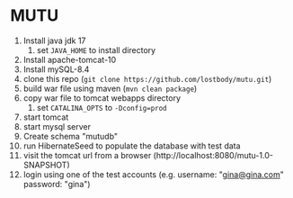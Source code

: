 # MUTU

1. Install java jdk 17
   1. set `JAVA_HOME` to install directory
2. Install apache-tomcat-10
3. Install mySQL-8.4
4. clone this repo (`git clone https://github.com/lostbody/mutu.git`)
5. build war file using maven (`mvn clean package`)
6. copy war file to tomcat webapps directory
   1. set `CATALINA_OPTS` to `-Dconfig=prod`
7. start tomcat
8. start mysql server
9. Create schema "mutudb"
10. run HibernateSeed to populate the database with test data
11. visit the tomcat url from a browser (http://localhost:8080/mutu-1.0-SNAPSHOT)
12. login using one of the test accounts (e.g. username: "gina@gina.com" password: "gina")
